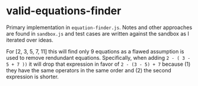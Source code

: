 # valid-equations-finder

Primary implementation in `equation-finder.js`. Notes and other approaches are found in `sandbox.js` and test cases are written against the sandbox as I iterated over ideas.

For [2, 3, 5, 7, 11] this will find only 9 equations as a flawed assumption is used to remove rendundant equations. Specifically, when adding `2 - ( 3 - 5 + 7 ))` it will drop that expression in favor of `2 - (3 - 5) + 7` because (1) they have the same operators in the same order and (2) the second expression is shorter.
